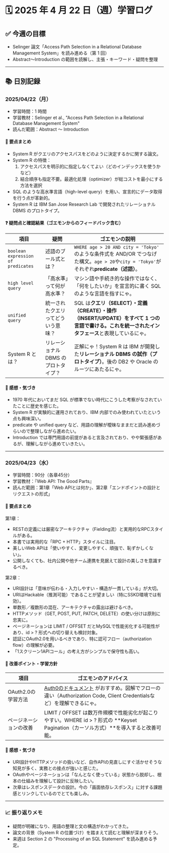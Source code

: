 # 🗓️ 2025 年 4 月 22 日（週）学習ログ

## ✅ 今週の目標

- Selinger 論文「Access Path Selection in a Relational Database Management System」を読み進める（第 1 回）
- Abstract〜Introduction の範囲を読解し、主張・キーワード・疑問を整理

---

## 📚 日別記録

### 2025/04/22（月）

- 学習時間：1 時間
- 学習教材：Selinger et al., "Access Path Selection in a Relational Database Management System"
- 読んだ範囲：Abstract 〜 Introduction

#### 🧠 要点まとめ

- System R がクエリのアクセスパスをどのように決定するかに関する論文。
- System R の特徴：
  1. アクセスパスを明示的に指定しなくてよい（どのインデックスを使うかなど）
  2. 結合順序も指定不要。最適化処理（optimizer）が総コストを最小にする方法を選択
- SQL のような高水準言語（high-level query）を用い、宣言的にデータ取得を行う点が革新的。
- System R は IBM San Jose Research Lab で開発されたリレーショナル DBMS のプロトタイプ。

#### ❓ 疑問点と確認結果（ゴエモンからのフィードバック含む）

| 項目                               | 疑問                                 | ゴエモンの説明                                                                                                                                       |
| ---------------------------------- | ------------------------------------ | ---------------------------------------------------------------------------------------------------------------------------------------------------- |
| `boolean expression of predicates` | 述語のブール式とは？                 | `WHERE age > 20 AND city = 'Tokyo'` のような条件式を AND/OR でつなげた構文。`age > 20`や`city = 'Tokyo'`がそれぞれ**predicate（述語）**。            |
| `high level query`                 | 「高水準」って何が高水準？           | マシン語や手続き的な操作ではなく、「何をしたいか」を宣言的に書く SQL のような言語を指すにゃ。                                                        |
| `unified query`                    | 統一されたクエリってどういう意味？   | SQL は**クエリ（SELECT）・定義（CREATE）・操作（INSERT/UPDATE）**をすべて 1 つの言語で書ける。これを**統一されたインタフェース**と表現しているにゃ。 |
| System R とは？                    | リレーショナル DBMS のプロトタイプ？ | 正解にゃ！System R は IBM が開発した**リレーショナル DBMS の試作（プロトタイプ）**。後の DB2 や Oracle のルーツにあたるにゃ。                        |

#### 💬 感想・気づき

- 1970 年代においてまだ SQL が標準でない時代にこうした考察がなされていたことに歴史を感じた。
- System R が実験的に運用されており、IBM 内部でのみ使われていたという点も興味深い。
- predicate や unified query など、用語の理解が曖昧なままだと読み進めづらいので整理しながら進めたい。
- Introduction では専門用語の前提があると言及されており、やや緊張感があるが、理解しながら進めていきたい。

---

### 2025/04/23（水）

- 学習時間：90分（各章45分）
- 学習教材：『Web API: The Good Parts』
- 読んだ範囲：第1章「Web APIとは何か」、第2章「エンドポイントの設計とリクエストの形式」

#### 🧠 要点まとめ
第1章：
 - RESTの定義には厳密なアーキテクチャ（Fielding流）と実用的なRPCスタイルがある。
 - 本書では実用的な「RPC + HTTP」スタイルに注目。
 - 美しいWeb APIは「使いやすく、変更しやすく、頑強で、恥ずかしくない」。
 - 公開しなくても、社内公開や他チーム連携を見据えて設計の美しさを意識するべき。

第2章：
 - URI設計は「意味が伝わる・入力しやすい・構造が一貫している」が大切。
 - URIはHackable（推測可能）であることが望ましい（特にSSKD環境では有効）。
 - 単数形／複数形の混在、アーキテクチャの露出は避けるべき。
 - HTTPメソッド（GET, POST, PUT, PATCH, DELETE）の使い分けは原則に忠実に。
 - ページネーションは LIMIT / OFFSET だとMySQLで性能劣化する可能性があり、id > ? 形式への切り替えも検討対象。
 - 認証にOAuth2.0を用いるべきであり、特に認可フロー（authorization flow）の理解が必要。
 - 「1スクリーン1APIコール」の考え方がシンプルで保守性も高い。

#### 📌 改善ポイント・学習方針
| 項目                               | ゴエモンのアドバイス | 
| -----  | ----- |
| OAuth2.0の学習方法 | [Auth0のドキュメント](https://auth0.com/docs/get-started/authentication-and-authorization-flow) がおすすめ。図解でフローの違い（Authorization Code, Client Credentialsなど）を理解できるにゃ。
|ページネーションの改善 |	LIMIT / OFFSET は数万件規模で性能劣化が起こりやすい。WHERE id > ? 形式の **Keyset Pagination（カーソル方式）**を導入すると改善可能。

#### 💬 感想・気づき
- URI設計やHTTPメソッドの扱いなど、自作APIの見直しにすぐ活かせそうな知見が多く、実務との接点が強いと感じた。
- OAuthやページネーションは「なんとなく使っている」状態から脱却し、根本の仕組みを理解して設計に反映したい。
- 次章はレスポンスデータの設計。今の「画面依存レスポンス」に対する課題感とリンクしているのでとても楽しみ。

--- 

### 📈 振り返りメモ

- 疑問が明確になり、用語の整理と文の構造がわかってきた。
- 論文の背景（System R の位置づけ）を踏まえて読むと理解が深まりそう。
- 来週は Section 2 の "Processing of an SQL Statement" を読み進める予定。

